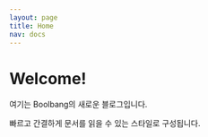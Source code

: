 ```yaml
---
layout: page
title: Home
nav: docs
---
```


# Welcome!

여기는 Boolbang의 새로운 블로그입니다.

빠르고 간결하게 문서를 읽을 수 있는 스타일로 구성됩니다.

